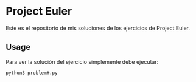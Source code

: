 # Project Euler

Este es el repositorio de mis soluciones de los ejercicios de Project Euler.

## Usage
Para ver la solución del ejercicio simplemente debe ejecutar:

```bash
python3 problem#.py
```